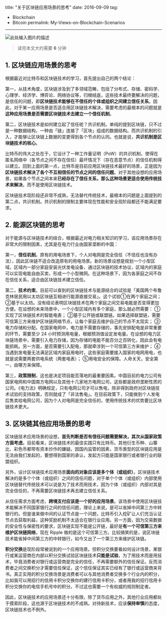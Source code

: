 ﻿title: "关于区块链应用场景的思考"
date: 2016-09-09
tag:
- Blockchain
- Bitcoin
permalink: My-Views-on-Blockchain-Scenarios
---

![此处输入图片的描述][1]

> 读完本文大约需要 **6** 分钟

## 1. 区块链应用场景的思考

根据最近对比特币和区块链技术的学习，首先提出自己的两个结论：

第一，从技术角度，区块链涉及到了多领域范畴，包括了分布式、存储、密码学、心理学、经济学、博弈论、网络协议等，归根结底，这些技术最终要解决的问题，是信任的问题，即**区块链技术能够在不信任的个体或组织之间建立信任关系**。因此，对于某一应用场景是否适合用区块链技术解决，需要考虑的最根本的问题就是**这种应用场景是否需要区块链技术去建立一个信任机制**。

第二，区块链技术是如何建立起了信任呢？共识机制。单纯的提到区块链，只不过是一种数据结构，一种由「链」连接了「区块」组成的数据结构。而共识机制的引入，才能够让区块链上数据的变更得到各个节点的认同。也就是说，**共识机制是区块链技术的核心**。

比特币的伟大之处在于，它设计了一种工作量证明（PoW）的共识机制，使得在匿名网络中（各节点之间不存在信任）最坏情况下（存在恶意节点）的信任机制得以建立。回到上面的第一点，比特币是目前应用区块链技术最好的场景，正是因为**区块链技术解决了各个不互相信任的节点之间的信任问题**。对于其他设想的应用场景，如果各个节点之间本来**已经存在了信任关系，那么这种场景更适合使用传统技术来解决**，而不是使用区块链技术。

区块链技术现阶段还非常不成熟，无法替代传统技术，最根本的问题是上面提到的第二点，共识机制。共识机制的限制主要体现在性能和安全现阶段都还不能满足要求。

## 2. 能源区块链的思考

对于能源与区块链技术的结合，根据最近对电力相关知识的学习，该应用场景存在非常大的限制因素，尤其是在电力行业由国家垄断的中国：

第一，**信任机制**。原有的用电场景下，个人对电网是完全信任（不信任也没有办法），因此区块链不适合改造原有的用电场景。新的场景设想是规划一个小型区域，区域内一部分家庭安装光伏发电设备，通过区块链的技术协议，区域内的家庭可以实现电能自由买卖，形成一个小型微网。在这种场景下，因为各家庭之间不存在信任关系，适合由区块链技术建立信任。

第二，**技术约束**。目前可以查到的区块链技术与能源结合的试验是「美国两个布鲁克林居民用以太坊区块链互相进行能源直接交易」。这个试验①在两个家庭之间；②基于以太坊。没有结论表明区块链技术在两个家庭之间交易电能是否变得更加方便。在设想的未来场景中，一个小型区域内有多个家庭，那么就必然需要：
①实现了区块链技术的智能电表；
②基于公开链或联盟链。如果选择联盟链，需要可信第三方来维护区块链网络节点，让每个家庭去维护自己的节点不太现实；
③电力存储和分配。在国家电网中，电力是不需要存储的，事先安排配电是非常重要的环节，需要至少 24 小时预测用电量，根据预测值设定发电量。在设想的电力区块链场景中，需要引入电力存储，因为存储的电能不能百分之百转化，因此会有电能损耗。另一方面，是否需要引入配电，那就牵涉到一个可信第三方来维护；
④当遇到发电量无法满足区域内家庭用电时，这些家庭需要接入国家的电网用电，也就是说需要两套供电系统（两套电表）；
⑤用电安全的保障。人命关天，安全第一，由哪方来保障。

第三，**政策限制**，这也是决定项目能否落地的最重要因素。中国目前的电力公司有国家电网和中国南方电网以及其他十几家地方电网公司，这些都是政府垄断性质的公司。《电力法》明确规定，只有电网公司才可以售电，除非得到政府对区块链技术试验的支持政策，否则就成了「非法售电」。在目前政策下，只能做到个人发电后售卖给电网公司，因为个人对电网是完全信任的，使用传统技术的优势要比区块链技术更大。

## 3. 区块链其他应用场景的思考

区块链技术应用场景的设想，**首先判断是否有信任问题需要解决，其次从国家政策方面考虑**。目前看来，区块链技术的最佳实践只有比特币。其他衍生币种、山寨比、彩色币都带有资本炒作的嫌疑。因国内监管的因素，货币类型的区块链应用是无法由我们发起的，要想得到国家的承认，发起方只能是国家银行或者银行业的联盟组织。

另外，设计区块链技术应用场景**面向的对象应该是多个体（或组织）**。区块链技术解决的是多个个体（或组织）之间的信任问题，对于单个个体（或组织）内部使用区块链替代传统技术可以说是为了技术而用技术，因为个体（或组织）内部对其是完全信任的，不再需要区块链技术再去建立信任关系。

从信任需求方面考虑，**跨境支付应该是一个好的应用场景**。该场景中使用区块链技术能解决不同国家银行之间的信任问题，理论上来说，是可以省掉中间第三方中转银行的。但是谁来做中间的认证节点是一个问题，比特币引入挖矿让人们充当认证节点去获取利益，这种奖励机制不太适合在银行业应用。另一方面，因为交易数据的安全性与保密性的要求，区块链实现不能是公开链，最好是**有一个可信第三方来维护区块链网络**，现在 Ripple 做的是这个可信第三方。比较搞笑的是，说区块链技术能省掉中间第三方的中转银行，如今又出了一个第三方来维护区块链。

**积分交换**是现阶段常被说到的一个应用场景。但积分交换要看如何设计场景，某银行或某运营商在内部以积分交换试验区块链技术**只能是试验**，为了用技术而是用技术，毕竟消费者对银行或运营商是完全的信任，不再需要额外的信任保证。反而消费者之间交换积分才需要信任保证，这个信任保证其实已经有了银行或运营商来背书。真正实用的积分交换场景是消费者可以与其他消费者交换多个行业内的积分，比如我可以用招行的信用卡积分交换你的建行信用卡积分，或者用我的招行信用卡积分交换你的电信手机号中的积分。不过这也需要一个有权威的规则制定者。

因此，区块链技术的应用场景还十分有限，除了货币应用之外，其他行业应用都处于摸索阶段，这也源于区块链技术的不成熟。对待新技术，应该**保持审慎**的态度，区块链技术也不例外。


  [1]: https://i.imgur.com/iZt1aHD.png